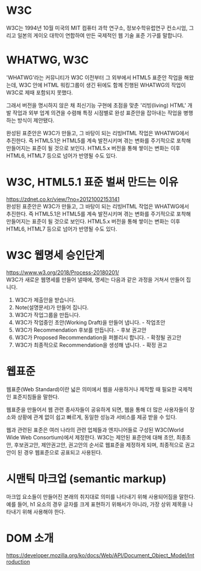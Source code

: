 # W3C
W3C는 1994년 10월 미국의 MIT 컴퓨터 과학 연구소, 정보수학유럽연구 컨소시엄, 그리고 일본의 게이오 대학이 연합하여 만든 국제적인 웹 기술 표준 기구를 말합니다.   
   

# WHATWG, W3C
'WHATWG'라는 커뮤니티가 W3C 이전부터 그 외부에서 HTML5 표준안 작업을 해왔는데, W3C 안에 HTML 워킹그룹이 생긴 뒤에도 함께 진행된 WHATWG의 작업이 W3C로 제때 포함되지 못했다.

그래서 버전을 명시하지 않은 채 최신기능 구현에 초점을 맞춘 '리빙(living) HTML' 개발 작업과 외부 업계 의견을 수렴해 특정 시점별로 완성 표준안을 잡아내는 작업을 병행하는 방식이 제안됐다.

완성된 표준안은 W3C가 만들고, 그 바탕이 되는 리빙HTML 작업은 WHATWG에서 추진한다. 즉 HTML5.1은 HTML5를 계속 발전시키며 겪는 변화를 주기적으로 포착해 만들어지는 표준이 될 것으로 보인다. HTML5.x 버전을 통해 쌓이는 변화는 이후 HTML6, HTML7 등으로 넘어가 반영될 수도 있다.


# W3C, HTML5.1 표준 벌써 만드는 이유   
https://zdnet.co.kr/view/?no=20121002153141   
완성된 표준안은 W3C가 만들고, 그 바탕이 되는 리빙HTML 작업은 WHATWG에서 추진한다. 즉 HTML5.1은 HTML5를 계속 발전시키며 겪는 변화를 주기적으로 포착해 만들어지는 표준이 될 것으로 보인다. HTML5.x 버전을 통해 쌓이는 변화는 이후 HTML6, HTML7 등으로 넘어가 반영될 수도 있다.   


# W3C 웹명세 승인단계
https://www.w3.org/2018/Process-20180201/   
W3C가 새로운 웹명세를 만들어 낼때에, 명세는 다음과 같은 과정을 거쳐서 만들어 집니다.   

1. W3C가 제출안을 받습니다.   
2. Note(설명문서)가 만들어 집니다.   
3. W3C가 작업그룹을 만듭니다.   
4. W3C가 작업중인 초안(Working Draft)을 만들어 냅니다. - 작업초안   
5. W3C가 Recommendation 후보를 만듭니다. - 후보 권고안   
6. W3C가 Proposed Recommendation을 퍼블리시 합니다. - 확정될 권고안   
7. W3C가 최종적으로 Recommendation을 생성해 냅니다. - 확정 권고   


# 웹표준
웹표준(Web Standard)이란 넓은 의미에서 웹을 사용하거나 제작할 때 필요한 국제적인 표준지침들을 말한다.   
   
웹표준을 만들어서 웹 관련 종사자들이 공유하게 되면, 웹을 통해 더 많은 사용자들이 장소와 상황에 관계 없이 쉽고 빠르게, 동일한 성능과 서비스를 제공 받을 수 있다.   

웹과 관련된 표준은 여러 나라의 관련 업체들과 엔지니어들로 구성된 W3C(World Wide Web Consortium)에서 제정한다. W3C는 제안된 표준안에 대해 초안, 최종초안, 후보권고안, 제안권고안, 권고안의 순서로 웹표준을 제정하게 되며, 최종적으로 권고안이 된 경우 웹표준으로 공표되고 사용된다.   


# 시맨틱 마크업 (semantic markup)
마크업 요소들이 만들어진 본래의 취지대로 의미를 나타내기 위해 사용되어짐을 말한다.   
예를 들어, h1 요소의 경우 글자를 크게 표현하기 위해서가 아니라, 가장 상위 제목을 나타내기 위해 사용해야 한다.   


# DOM 소개
https://developer.mozilla.org/ko/docs/Web/API/Document_Object_Model/Introduction  
